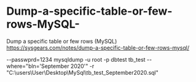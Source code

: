 # Dump-a-specific-table-or-few-rows-MySQL-
Dump a specific table or few rows (MySQL)
https://sysgears.com/notes/dump-a-specific-table-or-few-rows-mysql/



--passwprd=1234
mysqldump -u root -p dbtest tb_test --where="bln='September 2020'" -r "C:\users\User\Desktop\MySql\tb_test_September2020.sql"
